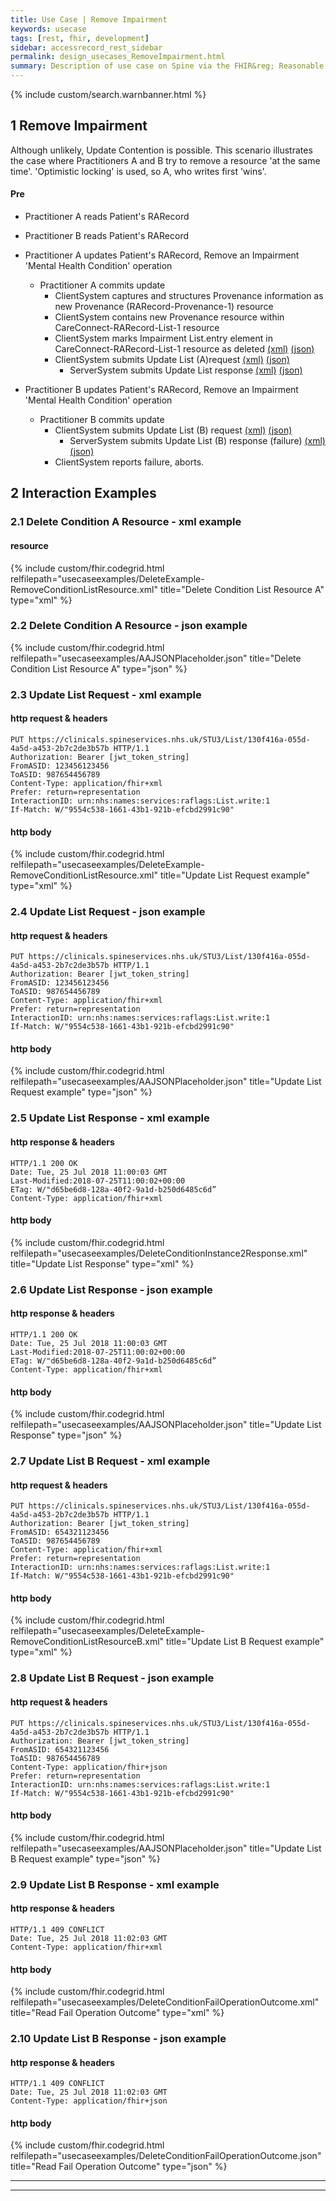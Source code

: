 ```yaml
---
title: Use Case | Remove Impairment
keywords: usecase
tags: [rest, fhir, development]
sidebar: accessrecord_rest_sidebar
permalink: design_usecases_RemoveImpairment.html
summary: Description of use case on Spine via the FHIR&reg; Reasonable Adjustments API
---
```

{% include custom/search.warnbanner.html %}

## 1 Remove Impairment ##

Although unlikely, Update Contention is possible. This scenario illustrates the case where Practitioners A and B try to remove a resource 'at the same time'. 'Optimistic locking' is used, so A, who writes first 'wins'.
#### Pre ####
* Practitioner A reads Patient's RARecord
* Practitioner B reads Patient's RARecord

* Practitioner A updates Patient's RARecord, Remove an Impairment 'Mental Health Condition' operation
  * Practitioner A commits update
    * ClientSystem captures and structures Provenance information as new Provenance (RARecord-Provenance-1) resource
    * ClientSystem contains new Provenance resource within CareConnect-RARecord-List-1 resource
    * ClientSystem marks Impairment List.entry element in CareConnect-RARecord-List-1 resource as deleted [(xml)](design_usecases_RemoveImpairment.html#21-delete-condition-a-resource---xml-example) [(json)](design_usecases_RemoveImpairment.html#22-delete-condition-a-resource---json-example)
    * ClientSystem submits Update List (A)request [(xml)](design_usecases_RemoveImpairment.html#23-update-list-request---xml-example) [(json)](design_usecases_RemoveImpairment.html#24-update-list-request---json-example)
      * ServerSystem submits Update List response [(xml)](design_usecases_RemoveImpairment.html#25-update-list-response---xml-example) [(json)](design_usecases_RemoveImpairment.html#26-update-list-response---json-example)
* Practitioner B updates Patient's RARecord, Remove an Impairment 'Mental Health Condition' operation
  * Practitioner B commits update
    * ClientSystem submits Update List (B) request [(xml)](design_usecases_RemoveImpairment.html#27-update-list-b-request---xml-example) [(json)](design_usecases_RemoveImpairment.html#28-update-list-b-request---json-example)
      * ServerSystem submits Update List (B) response (failure) [(xml)](design_usecases_RemoveImpairment.html#29-update-list-b-response---xml-example) [(json)](design_usecases_RemoveImpairment.html#210-update-list-b-response---json-example)
    * ClientSystem reports failure, aborts.

## 2 Interaction Examples ##

### 2.1 Delete Condition A Resource - xml example
#### resource ####
{% include custom/fhir.codegrid.html
relfilepath="usecaseexamples/DeleteExample-RemoveConditionListResource.xml"
title="Delete Condition List Resource A"
type="xml" %}

### 2.2 Delete Condition A Resource - json example
{% include custom/fhir.codegrid.html
relfilepath="usecaseexamples/AAJSONPlaceholder.json"
title="Delete Condition List Resource A"
type="json" %}

### 2.3 Update List Request - xml example
#### http request & headers ####
```
PUT https://clinicals.spineservices.nhs.uk/STU3/List/130f416a-055d-4a5d-a453-2b7c2de3b57b HTTP/1.1
Authorization: Bearer [jwt_token_string]
FromASID: 123456123456
ToASID: 987654456789
Content-Type: application/fhir+xml
Prefer: return=representation
InteractionID: urn:nhs:names:services:raflags:List.write:1
If-Match: W/"9554c538-1661-43b1-921b-efcbd2991c90"

```

#### http body ####
{% include custom/fhir.codegrid.html
relfilepath="usecaseexamples/DeleteExample-RemoveConditionListResource.xml"
title="Update List Request example"
type="xml" %}

### 2.4 Update List Request - json example
#### http request & headers ####
```
PUT https://clinicals.spineservices.nhs.uk/STU3/List/130f416a-055d-4a5d-a453-2b7c2de3b57b HTTP/1.1
Authorization: Bearer [jwt_token_string]
FromASID: 123456123456
ToASID: 987654456789
Content-Type: application/fhir+xml
Prefer: return=representation
InteractionID: urn:nhs:names:services:raflags:List.write:1
If-Match: W/"9554c538-1661-43b1-921b-efcbd2991c90"

```

#### http body ####
{% include custom/fhir.codegrid.html
relfilepath="usecaseexamples/AAJSONPlaceholder.json"
title="Update List Request example"
type="json" %}


### 2.5 Update List Response - xml example
#### http response & headers ####
```
HTTP/1.1 200 OK
Date: Tue, 25 Jul 2018 11:00:03 GMT
Last-Modified:2018-07-25T11:00:02+00:00
ETag: W/"d65be6d8-128a-40f2-9a1d-b250d6485c6d”
Content-Type: application/fhir+xml

```

#### http body ####
{% include custom/fhir.codegrid.html
relfilepath="usecaseexamples/DeleteConditionInstance2Response.xml"
title="Update List Response"
type="xml" %}


### 2.6 Update List Response - json example
#### http response & headers ####
```
HTTP/1.1 200 OK
Date: Tue, 25 Jul 2018 11:00:03 GMT
Last-Modified:2018-07-25T11:00:02+00:00
ETag: W/"d65be6d8-128a-40f2-9a1d-b250d6485c6d”
Content-Type: application/fhir+xml

```

#### http body ####
{% include custom/fhir.codegrid.html
relfilepath="usecaseexamples/AAJSONPlaceholder.json"
title="Update List Response"
type="json" %}


### 2.7 Update List B Request - xml example
#### http request & headers ####
```
PUT https://clinicals.spineservices.nhs.uk/STU3/List/130f416a-055d-4a5d-a453-2b7c2de3b57b HTTP/1.1
Authorization: Bearer [jwt_token_string]
FromASID: 654321123456
ToASID: 987654456789
Content-Type: application/fhir+xml
Prefer: return=representation
InteractionID: urn:nhs:names:services:raflags:List.write:1
If-Match: W/"9554c538-1661-43b1-921b-efcbd2991c90"

```

#### http body ####
{% include custom/fhir.codegrid.html
relfilepath="usecaseexamples/DeleteExample-RemoveConditionListResourceB.xml"
title="Update List B Request example"
type="xml" %}


### 2.8 Update List B Request - json example
#### http request & headers ####
```
PUT https://clinicals.spineservices.nhs.uk/STU3/List/130f416a-055d-4a5d-a453-2b7c2de3b57b HTTP/1.1
Authorization: Bearer [jwt_token_string]
FromASID: 654321123456
ToASID: 987654456789
Content-Type: application/fhir+json
Prefer: return=representation
InteractionID: urn:nhs:names:services:raflags:List.write:1
If-Match: W/"9554c538-1661-43b1-921b-efcbd2991c90"

```

#### http body ####
{% include custom/fhir.codegrid.html
relfilepath="usecaseexamples/AAJSONPlaceholder.json"
title="Update List B Request example"
type="json" %}


### 2.9 Update List B Response - xml example
#### http response & headers ####
```
HTTP/1.1 409 CONFLICT
Date: Tue, 25 Jul 2018 11:02:03 GMT
Content-Type: application/fhir+xml

```

#### http body ####
{% include custom/fhir.codegrid.html
relfilepath="usecaseexamples/DeleteConditionFailOperationOutcome.xml"
title="Read Fail Operation Outcome"
type="xml" %}

### 2.10 Update List B Response - json example
#### http response & headers ####
```
HTTP/1.1 409 CONFLICT
Date: Tue, 25 Jul 2018 11:02:03 GMT
Content-Type: application/fhir+json

```

#### http body ####
{% include custom/fhir.codegrid.html
relfilepath="usecaseexamples/DeleteConditionFailOperationOutcome.json"
title="Read Fail Operation Outcome"
type="json" %}

---
---